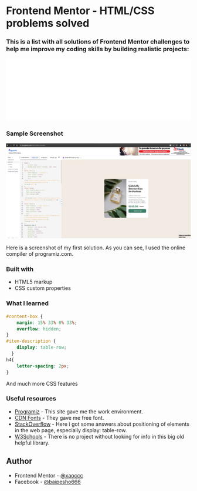 # Frontend Mentor - HTML/CSS problems solved

### This is a list with all solutions of Frontend Mentor challenges to help me improve my coding skills by building realistic projects:

<div align="center">
	<a href="https://xaoccc.github.io/"><img src="test.svg" alt="css-in-readme"></a>
</div>

### Sample Screenshot

![](./printscreen.jpg)

Here is a screenshot of my first solution. As you can see, I used the online compiler of programiz.com. 

### Built with 

- HTML5 markup
- CSS custom properties

### What I learned

```css
#content-box {
  	margin: 15% 33% 0% 33%;
  	overflow: hidden;
}
#item-description {
	display: table-row;
  }
h4{
  	letter-spacing: 2px;
}
```

And much more CSS features  
### Useful resources

- [Programiz](https://www.programiz.com/html/online-compiler/) - This site gave me the work environment.
- [CDN Fonts](https://www.cdnfonts.com/) - They gave me free font.
- [StackOverflow](https://stackoverflow.com/) - Here i got some answers about positioning of elements in the web page, especially display: table-row.
- [W3Schools](https://www.w3schools.com/) - There is no project without looking for info in this big old helpful library.

## Author

- Frontend Mentor - [@xaoccc](https://www.frontendmentor.io/profile/xaoccc)
- Facebook - [@baipesho666](https://www.facebook.com/baipesho666)

